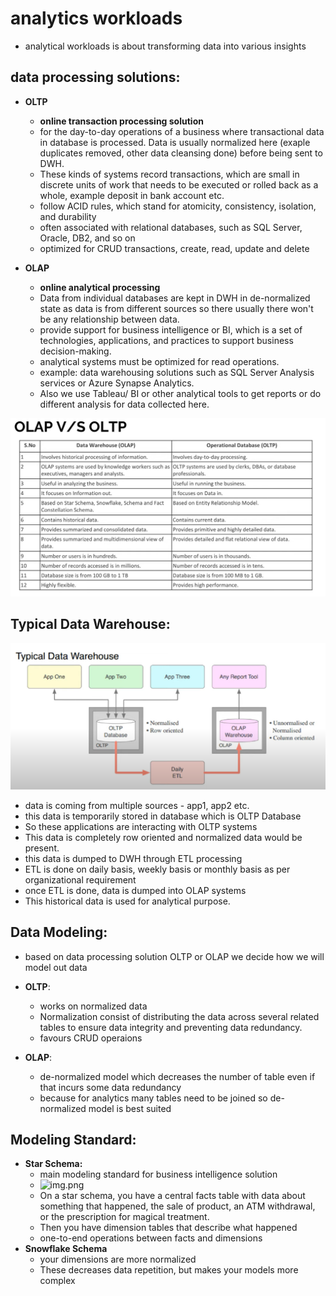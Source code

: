
# analytics workloads

- analytical workloads is about transforming data into various insights 

## data processing solutions:

- **OLTP**
  - **online transaction processing solution**
  - for the day-to-day operations of a business where transactional data in database is processed. Data is usually normalized here (exaple duplicates removed, other data cleansing done) before being sent to DWH. 
  - These kinds of systems record transactions, which are small in discrete units of work that needs to be executed or rolled back as a whole, example deposit in bank account etc.
  - follow ACID rules, which stand for atomicity, consistency, isolation, and durability
  - often associated with relational databases, such as SQL Server, Oracle, DB2, and so on
  - optimized for CRUD transactions, create, read, update and delete

- **OLAP**
  - **online analytical processing**
  - Data from individual databases are kept in DWH in de-normalized state as data is from different sources so there usually there won't be any relationship between data. 
  - provide support for business intelligence or BI, which is a set of technologies, applications, and practices to support business decision-making.
  - analytical systems must be optimized for read operations.
  - example: data warehousing solutions such as SQL Server Analysis services or Azure Synapse Analytics.
  - Also we use Tableau/ BI or other analytical tools to get reports or do different analysis for data collected here. 


![img.png](../images/4_4.0.1_1.png)

## Typical Data Warehouse:

![img.png](../images/4_4.0.1_2.png)

- data is coming from multiple sources - app1, app2 etc. 
- this data is temporarily stored in database which is OLTP Database 
- So these applications are interacting with OLTP systems 
- This data is completely row oriented and  normalized data would be present.
- this data is dumped to DWH through ETL processing
- ETL is done on daily basis, weekly basis or monthly basis as per organizational requirement 
- once ETL is done, data is dumped into OLAP systems 
- This historical data is used for analytical purpose. 

## Data Modeling: 

- based on data processing solution OLTP or OLAP we decide how we will model out data
- **OLTP**:
  - works on normalized data
  - Normalization consist of distributing the data across several related tables to ensure data integrity and preventing data redundancy.
  - favours CRUD operaions
  
- **OLAP**: 
  - de-normalized model which decreases the number of table even if that incurs some data redundancy
  - because for analytics many tables need to be joined so de-normalized model is best suited

## Modeling Standard:

- **Star Schema:**
  - main modeling standard for business intelligence solution
  - ![img.png](../images/4.0.1.png)
  - On a star schema, you have a central facts table with data about something that happened, the sale of product, an ATM withdrawal, or the prescription for magical treatment.
  - Then you have dimension tables that describe what happened
  -  one-to-end operations between facts and dimensions
- **Snowflake Schema**
  - your dimensions are more normalized
  -  These decreases data repetition, but makes your models more complex